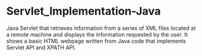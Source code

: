 # Servlet_Implementation-Java
Java Servlet that retrieves information from a series of XML files located at a remote machine and displays the information requested by the user. It shows a basic HTML webpage written from Java code that implements Servlet API and XPATH API.
